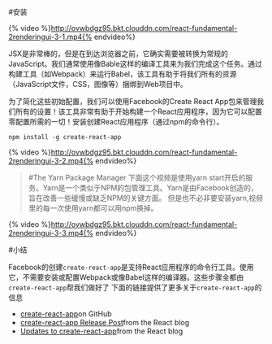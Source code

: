 #安装

{% video %}http://ovwbdgz95.bkt.clouddn.com/react-fundamental-2renderingui-3-1.mp4{% endvideo%}

JSX是非常棒的，但是在到达浏览器之前，它确实需要被转换为常规的JavaScript。我们通常使用像Bable这样的编译工具来为我们完成这个任务。通过构建工具（如Webpack）来运行Babel，该工具有助于将我们所有的资源（JavaScript文件，CSS，图像等）捆绑到Web项目中。

为了简化这些初始配置，我们可以使用Facebook的Create React App包来管理我们所有的设置！该工具非常有助于开始构建一个React应用程序，因为它可以配置零配置所需的一切！安装创建React应用程序（通过npm的命令行）。

```
npm install -g create-react-app
```

{% video %}http://ovwbdgz95.bkt.clouddn.com/react-fundamental-2renderingui-3-2.mp4{% endvideo%}

>#The Yarn Package Manager
下面这个视频是使用yarn start开启的服务。Yarn是一个类似于NPM的包管理工具。Yarn是由Facebook创造的，旨在改善一些缓慢或缺乏NPM的关键方面。
但是也不必非要安装yarn,视频里的每一次使用yarn都可以用npm换掉。


{% video %}http://ovwbdgz95.bkt.clouddn.com/react-fundamental-2renderingui-3-3.mp4{% endvideo%}


#小结

Facebook的创建`create-react-app`是支持React应用程序的命令行工具。使用它，不需要安装或配置Webpack或像Babel这样的编译器。这些步骤全都由`create-react-app`帮我们做好了
下面的链接提供了更多关于`create-react-app`的信息
- [create-react-app](https://github.com/facebookincubator/create-react-app)on GitHub
- [create-react-app Release Post](https://facebook.github.io/react/blog/2016/07/22/create-apps-with-no-configuration.html)from the React blog
- [Updates to create-react-app](https://facebook.github.io/react/blog/2017/05/18/whats-new-in-create-react-app.html)from the React blog